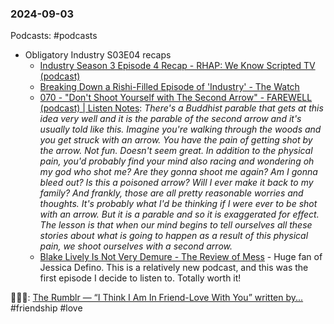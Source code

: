 ### 2024-09-03
Podcasts: #podcasts 
* Obligatory Industry S03E04 recaps
	* [Industry Season 3 Episode 4 Recap - RHAP: We Know Scripted TV (podcast)](https://lnns.co/XDUZS05pKRT)
	* [Breaking Down a Rishi-Filled Episode of 'Industry' - The Watch](https://www.listennotes.com/podcasts/the-watch/breaking-down-a-rishi-filled-XnvIpVqWurK/)
	* [070 - "Don't Shoot Yourself with The Second Arrow" - FAREWELL (podcast) | Listen Notes](https://lnns.co/zsDhGtA1CEa): _There's a Buddhist parable that gets at this idea very well and it is the parable of the second arrow and it's usually told like this. Imagine you're walking through the woods and you get struck with an arrow. You have the pain of getting shot by the arrow. Not fun. Doesn't seem great. In addition to the physical pain, you'd probably find your mind also racing and wondering oh my god who shot me? Are they gonna shoot me again? Am I gonna bleed out? Is this a poisoned arrow? Will I ever make it back to my family? And frankly, those are all pretty reasonable worries and thoughts. It's probably what I'd be thinking if I were ever to be shot with an arrow. But it is a parable and so it is exaggerated for effect. The lesson is that when our mind begins to tell ourselves all these stories about what is going to happen as a result of this physical pain, we shoot ourselves with a second arrow._
	* [Blake Lively Is Not Very Demure - The Review of Mess](https://lnns.co/z_PVOLAyBsc) - Huge fan of Jessica Defino. This is a relatively new podcast, and this was the first episode I decide to listen to. Totally worth it!


🫶🏽🥺: [The Rumblr — “I Think I Am In Friend-Love With You” written by...](https://therumpus.tumblr.com/post/36880088831/i-think-i-am-in-friend-love-with-you-written-by/amp) #friendship #love

